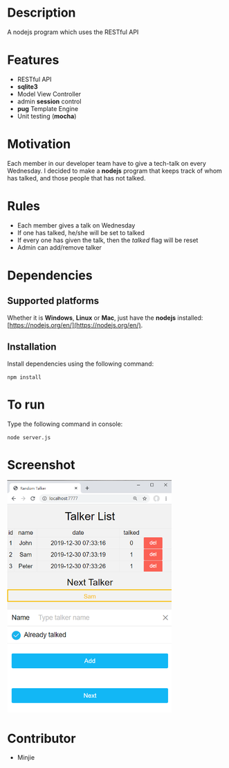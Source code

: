# Description
A nodejs program which uses the RESTful API

# Features
* RESTful API
* **sqlite3**
* Model View Controller
* admin **session** control
* **pug** Template Engine
* Unit testing (**mocha**)

# Motivation
Each member in our developer team have to give a tech-talk on every Wednesday. I decided to make a **nodejs** program that keeps track of whom has talked, and those people that has not talked.

# Rules
* Each member gives a talk on Wednesday
* If one has talked, he/she will be set to talked
* If every one has given the talk, then the *talked* flag will be reset
* Admin can add/remove talker

# Dependencies
## Supported platforms
Whether it is **Windows**, **Linux** or **Mac**, just have the **nodejs** installed: 
[https://nodejs.org/en/](https://nodejs.org/en/).

## Installation
Install dependencies using the following command:

    npm install 

# To run
Type the following command in console:

    node server.js

# Screenshot
![admin_panel](https://raw.githubusercontent.com/mjopenglsdl/random_talker/master/doc/img/admin.png)

# Contributor
* Minjie